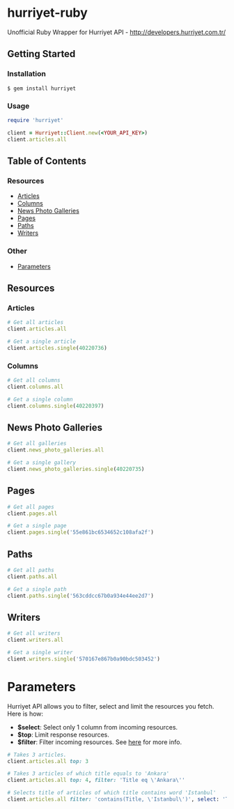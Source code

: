 # hurriyet-ruby
Unofficial Ruby Wrapper for Hurriyet API - http://developers.hurriyet.com.tr/

## Getting Started

### Installation

`$ gem install hurriyet`

### Usage
```ruby
require 'hurriyet'

client = Hurriyet::Client.new(<YOUR_API_KEY>)
client.articles.all
```

## Table of Contents
### Resources

- [Articles](#articles)
- [Columns](#columns)
- [News Photo Galleries](#news-photo-galleries)
- [Pages](#pages)
- [Paths](#paths)
- [Writers](#writers)

### Other

- [Parameters](#parameters)

## Resources
### Articles

```ruby
# Get all articles
client.articles.all
```

```ruby
# Get a single article
client.articles.single(40220736)
```

### Columns

```ruby
# Get all columns
client.columns.all
```

```ruby
# Get a single column
client.columns.single(40220397)
```

## News Photo Galleries

```ruby
# Get all galleries
client.news_photo_galleries.all
```

```ruby
# Get a single gallery
client.news_photo_galleries.single(40220735)
```

## Pages

```ruby
# Get all pages
client.pages.all
```

```ruby
# Get a single page
client.pages.single('55e861bc6534652c108afa2f')
```

## Paths

```ruby
# Get all paths
client.paths.all
```

```ruby
# Get a single path
client.paths.single('563cddcc67b0a934e44ee2d7')
```

## Writers

```ruby
# Get all writers
client.writers.all
```

```ruby
# Get a single writer
client.writers.single('570167e867b0a90bdc503452')
```

# Parameters
Hurriyet API allows you to filter, select and limit the resources you fetch. Here is how:

- **$select**: Select only 1 column from incoming resources.
- **$top**: Limit response resources.
- **$filter**: Filter incoming resources. See [here](http://www.odata.org/getting-started/basic-tutorial/#queryData) for more info.

```ruby
# Takes 3 articles.
client.articles.all top: 3

# Takes 3 articles of which title equals to 'Ankara'
client.articles.all top: 4, filter: 'Title eq \'Ankara\''

# Selects title of articles of which title contains word 'Istanbul'
client.articles.all filter: 'contains(Title, \'Istanbul\')', select: 'Title'
```
